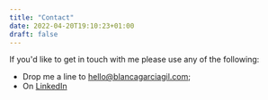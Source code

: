 ```yaml
---
title: "Contact"
date: 2022-04-20T19:10:23+01:00
draft: false
---
```


If you'd like to get in touch with me please use any of the following:
 * Drop me a line to [hello@blancagarciagil.com](mailto:hello@blancagarciagil.com);
 * On [LinkedIn](https://www.linkedin.com/in/bgarciagil/)